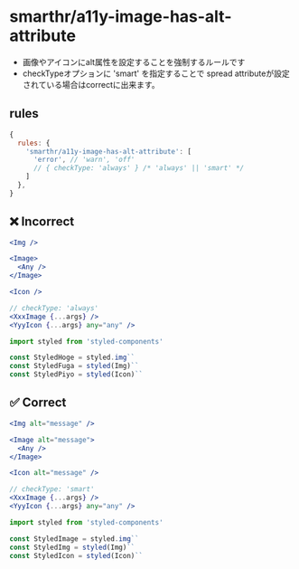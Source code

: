 # smarthr/a11y-image-has-alt-attribute

- 画像やアイコンにalt属性を設定することを強制するルールです
- checkTypeオプションに 'smart' を指定することで spread attributeが設定されている場合はcorrectに出来ます。

## rules

```js
{
  rules: {
    'smarthr/a11y-image-has-alt-attribute': [
      'error', // 'warn', 'off'
      // { checkType: 'always' } /* 'always' || 'smart' */
    ]
  },
}
```

## ❌ Incorrect

```jsx
<Img />
```
```jsx
<Image>
  <Any />
</Image>
```
```jsx
<Icon />
```
```jsx
// checkType: 'always'
<XxxImage {...args} />
<YyyIcon {...args} any="any" />
```
```jsx
import styled from 'styled-components'

const StyledHoge = styled.img``
const StyledFuga = styled(Img)``
const StyledPiyo = styled(Icon)``
```

## ✅ Correct

```jsx
<Img alt="message" />
```
```jsx
<Image alt="message">
  <Any />
</Image>
```
```jsx
<Icon alt="message" />
```
```jsx
// checkType: 'smart'
<XxxImage {...args} />
<YyyIcon {...args} any="any" />
```
```jsx
import styled from 'styled-components'

const StyledImage = styled.img``
const StyledImg = styled(Img)``
const StyledIcon = styled(Icon)``
```
